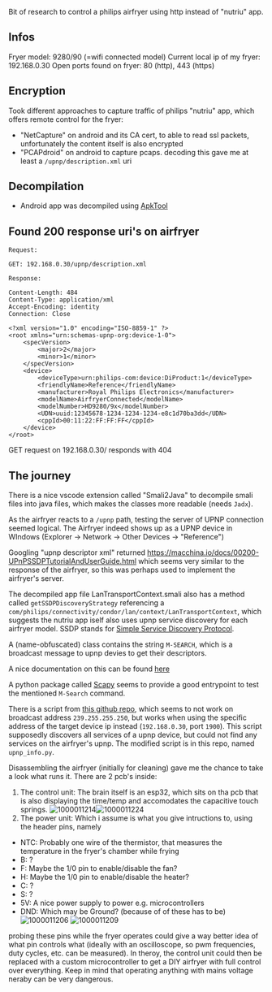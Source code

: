 Bit of research to control a philips airfryer using http instead of "nutriu" app.

## Infos

Fryer model: 9280/90 (=wifi connected model)
Current local ip of my fryer: 192.168.0.30
Open ports found on fryer: 80 (http), 443 (https)

## Encryption

Took different approaches to capture traffic of philips "nutriu" app, which offers remote control for the fryer:

- "NetCapture" on android and its CA cert, to able to read ssl packets, unfortunately the content itself is also encrypted
- "PCAPdroid" on android to capture pcaps. decoding this gave me at least a `/upnp/description.xml` uri

## Decompilation

- Android app was decompiled using [ApkTool](https://ibotpeaches.github.io/Apktool/)

## Found 200 response uri's on airfryer

```
Request: 

GET: 192.168.0.30/upnp/description.xml

Response:

Content-Length: 484
Content-Type: application/xml
Accept-Encoding: identity
Connection: Close

<?xml version="1.0" encoding="ISO-8859-1" ?>
<root xmlns="urn:schemas-upnp-org:device-1-0">
    <specVersion>
        <major>2</major>
        <minor>1</minor>
    </specVersion>
    <device>
        <deviceType>urn:philips-com:device:DiProduct:1</deviceType>
        <friendlyName>Reference</friendlyName>
        <manufacturer>Royal Philips Electronics</manufacturer>
        <modelName>AirfryerConnected</modelName>
        <modelNumber>HD9280/9x</modelNumber>
        <UDN>uuid:12345678-1234-1234-1234-e8c1d70ba3dd</UDN>
        <cppId>00:11:22:FF:FF:FF</cppId>
    </device>
</root>
```

GET request on 192.168.0.30/ responds with 404

## The journey

There is a nice vscode extension called "Smali2Java" to decompile smali files into java files, which makes the classes more readable (needs `Jadx`).

As the airfryer reacts to a `/upnp` path, testing the server of UPNP connection seemed logical.
The Airfryer indeed shows up as a UPNP device in WIndows (Explorer -> Network -> Other Devices -> "Reference")

Googling "upnp descriptor xml" returned <https://macchina.io/docs/00200-UPnPSSDPTutorialAndUserGuide.html>
which seems very similar to the response of the airfryer, so this was perhaps used to implement the airfryer's server.

The decompiled app file LanTransportContext.smali also has a method called `getSSDPDiscoveryStrategy` referencing a
`com/philips/connectivity/condor/lan/context/LanTransportContext`, which suggests the nutriu app iself also uses upnp
service discovery for each airfryer model. SSDP stands for [Simple Service Discovery Protocol](https://en.wikipedia.org/wiki/Simple_Service_Discovery_Protocol).

A (name-obfuscated) class contains the string `M-SEARCH`, which is a broadcast message to upnp devies to get their descriptors.

A nice documentation on this can be found [here](https://www.electricmonk.nl/log/2016/07/05/exploring-upnp-with-python/)

A python package called [Scapy](https://scapy.net/) seems to provide a good entrypoint to test the mentioned `M-Search` command.

There is a script from [this github repo](https://github.com/tenable/upnp_info), which seems to not work on broadcast address `239.255.255.250`, but works when using the specific address of the target device ip instead (`192.168.0.30`, port `1900`). This script supposedly discovers all services of a upnp device, but could not find any services on the airfryer's upnp. The modified script is in this repo, named `upnp_info.py`.

Disassembling the airfryer (initially for cleaning) gave me the chance to take a look what runs it. 
There are 2 pcb's inside:
1. The control unit:
The brain itself is an esp32, which sits on tha pcb that is also displaying the time/temp and accomodates the capacitive touch springs. 
![1000011214](https://github.com/DoganM95/Philips-Airfryer-Research/assets/38842553/c7ebc38e-69c6-48f2-bb94-45ad8c616ce3)![1000011224](https://github.com/DoganM95/Philips-Airfryer-Research/assets/38842553/21ba4f03-9652-45c3-a6dd-d0c4cbc3eda4)
2. The power unit:
Which i assume is what you give intructions to, using the header pins, namely
- NTC: Probably one wire of the thermistor, that measures the temperature in the fryer's chamber while frying
- B: ?
- F: Maybe the 1/0 pin to enable/disable the fan?
- H: Maybe the 1/0 pin to enable/disable the heater?
- C: ?
- S: ?
- 5V: A nice power supply to power e.g. microcontrollers
- DND: Which may be Ground? (because of of these has to be)
![1000011206](https://github.com/DoganM95/Philips-Airfryer-Research/assets/38842553/bfea9661-f68f-4454-abff-9a1089766c0f)
![1000011209](https://github.com/DoganM95/Philips-Airfryer-Research/assets/38842553/7af89a0a-955d-401f-8a6f-ba0ef998eb2d)

probing these pins while the fryer operates could give a way better idea of what pin controls what (ideally with an oscilloscope, so pwm frequencies, duty cycles, etc. can be measured).
In theroy, the control unit could then be replaced with a custom microcontroller to get a DIY airfryer with full control over everything. Keep in mind that operating anything with mains voltage neraby can be very dangerous.
